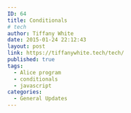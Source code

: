 ```yaml
---
ID: 64
title: Conditionals
# tech
author: Tiffany White
date: 2015-01-24 22:12:43
layout: post
link: https://tiffanywhite.tech/tech/
published: true
tags:
  - Alice program
  - conditionals
  - javascript
categories:
  - General Updates
---
```

